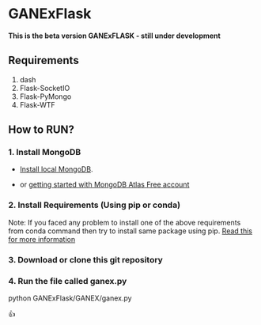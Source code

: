 # GANExFlask

**This is the beta version GANExFLASK -  still under development**

## Requirements

1. dash
2. Flask-SocketIO
3. Flask-PyMongo
4. Flask-WTF

## How to RUN?

### 1. Install MongoDB
- [Install local MongoDB](https://docs.mongodb.com/manual/installation/).
        

- or [getting started with MongoDB Atlas Free account](https://docs.atlas.mongodb.com/getting-started/#deploy-a-free-tier-cluster)

###   2. Install Requirements (Using pip or conda)
Note: If you faced any problem to install one of the above requirements from conda command then try to install same package using pip. [Read this for more information](https://www.anaconda.com/using-pip-in-a-conda-environment/)

###    3. Download or clone this git repository

###    4. Run the file called ganex.py
python GANExFlask/GANEX/ganex.py

:+1:
        